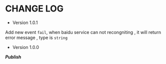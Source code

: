 CHANGE LOG
===========

* Version 1.0.1

Add new event `fail`, when baidu service can not recongniting , it will return error message , type is `string`

* Version 1.0.0

***Publish***
